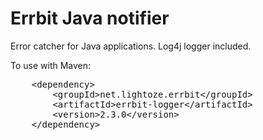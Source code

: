 Errbit Java notifier
===========

Error catcher for Java applications. Log4j logger included.

To use with Maven:
<pre>
    &lt;dependency&gt;
        &lt;groupId&gt;net.lightoze.errbit&lt;/groupId&gt;
        &lt;artifactId&gt;errbit-logger&lt;/artifactId&gt;
        &lt;version&gt;2.3.0&lt;/version&gt;
    &lt;/dependency&gt;
</pre>

